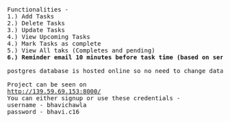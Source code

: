 <pre>
Functionalities - 
1.) Add Tasks
2.) Delete Tasks
3.) Update Tasks
4.) View Upcoming Tasks
4.) Mark Tasks as complete
5.) View All taks (Completes and pending)
<b>6.) Reminder email 10 minutes before task time (based on server time). </b>

postgres database is hosted online so no need to change database settings even when running locally.

Project can be seen on
<a href="http://139.59.69.153:8000/">http://139.59.69.153:8000/</a>
You can either signup or use these credentials - 
username - bhavichawla
password - bhavi.c16
</pre>

